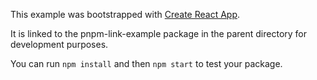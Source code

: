 This example was bootstrapped with [Create React App](https://github.com/facebook/create-react-app).

It is linked to the pnpm-link-example package in the parent directory for development purposes.

You can run `npm install` and then `npm start` to test your package.
